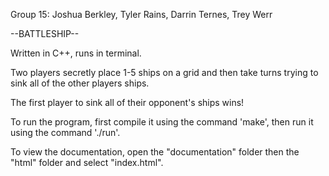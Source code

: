 Group 15: Joshua Berkley, Tyler Rains, Darrin Ternes, Trey Werr

--BATTLESHIP--

Written in C++, runs in terminal.

Two players secretly place 1-5 ships on a grid and then take turns trying to sink all of the other players ships.

The first player to sink all of their opponent's ships wins!

To run the program, first compile it using the command 'make', then run it using the command './run'.

To view the documentation, open the "documentation" folder then the "html" folder and select "index.html".
